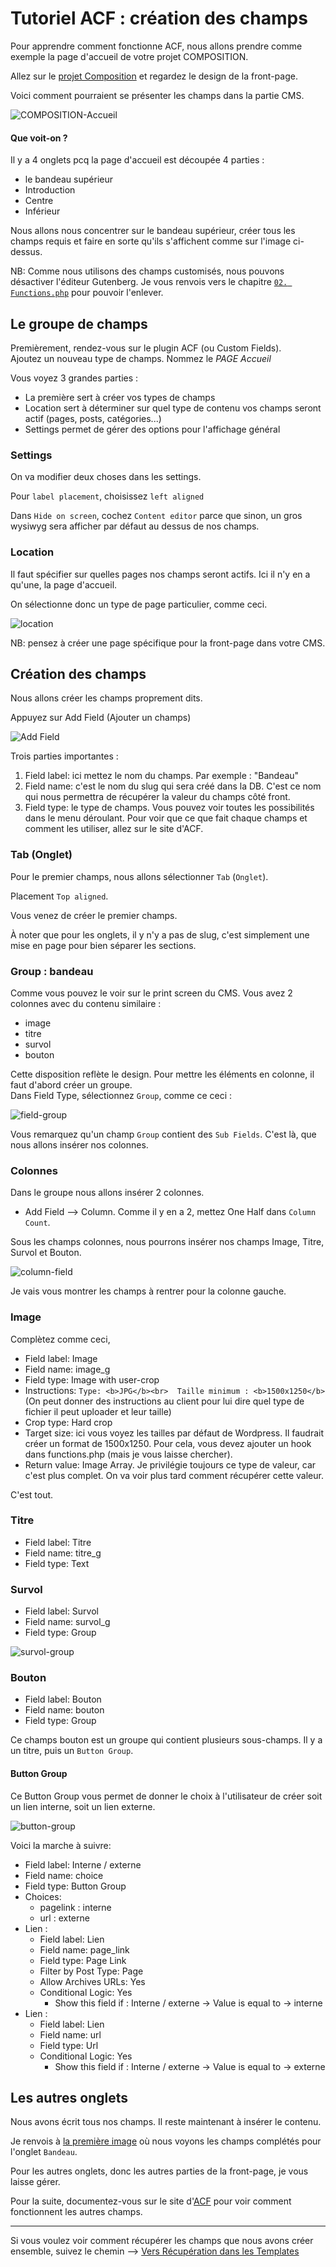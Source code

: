 # Tutoriel ACF : création des champs 
<a href="" name="top"></a>

Pour apprendre comment fonctionne ACF, nous allons prendre comme exemple la page d'accueil de votre projet COMPOSITION.

Allez sur le [projet Composition](../../projet) et regardez le design de la front-page. 

Voici comment pourraient se présenter les champs dans la partie CMS. 

![COMPOSITION-Accueil](images/acf-accueil.jpg)

#### Que voit-on ? 

Il y a 4 onglets pcq la page d'accueil est découpée 4 parties : 
- le bandeau supérieur
- Introduction
- Centre
- Inférieur

Nous allons nous concentrer sur le bandeau supérieur, créer tous les champs requis et faire en sorte qu'ils s'affichent comme sur l'image ci-dessus. 

NB: Comme nous utilisons des champs customisés, nous pouvons désactiver l'éditeur Gutenberg. Je vous renvois vers le chapitre [`02. Functions.php`](../02.Functions.md) pour pouvoir l'enlever.

## Le groupe de champs

Premièrement, rendez-vous sur le plugin ACF (ou Custom Fields).  
Ajoutez un nouveau type de champs. Nommez le *PAGE Accueil*

Vous voyez 3 grandes parties : 
- La première sert à créer vos types de champs
- Location sert à déterminer sur quel type de contenu vos champs seront actif (pages, posts, catégories...)
- Settings permet de gérer des options pour l'affichage général

### Settings

On va modifier deux choses dans les settings.  

Pour `label placement`, choisissez `left aligned`

Dans `Hide on screen`, cochez `Content editor` parce que sinon, un gros wysiwyg sera afficher par défaut au dessus de nos champs.  


### Location 

Il faut spécifier sur quelles pages nos champs seront actifs. Ici il n'y en a qu'une, la page d'accueil. 

On sélectionne donc un type de page particulier, comme ceci. 

![location](images/location.png)

NB: pensez à créer une page spécifique pour la front-page dans votre CMS. 


## Création des champs

Nous allons créer les champs proprement dits. 

Appuyez sur Add Field (Ajouter un champs)

![Add Field](images/addfield.png)

Trois parties importantes :
1. Field label: ici mettez le nom du champs. Par exemple : "Bandeau"
2. Field name: c'est le nom du slug qui sera créé dans la DB. C'est ce nom qui nous permettra de récupérer la valeur du champs côté front. 
3. Field type: le type de champs. Vous pouvez voir toutes les possibilités dans le menu déroulant. Pour voir que ce que fait chaque champs et comment les utiliser, allez sur le site d'ACF. 

### Tab (Onglet)

Pour le premier champs, nous allons sélectionner `Tab` (`Onglet`).

Placement `Top aligned`.

Vous venez de créer le premier champs. 

À noter que pour les onglets, il y n'y a pas de slug, c'est simplement une mise en page pour bien séparer les sections. 

### Group : bandeau

Comme vous pouvez le voir sur le print screen du CMS. Vous avez 2 colonnes avec du contenu similaire :
- image
- titre
- survol
- bouton

Cette disposition reflète le design. 
Pour mettre les éléments en colonne, il faut d'abord créer un groupe.  
Dans Field Type, sélectionnez `Group`, comme ce ceci :

![field-group](images/group-field.png)

Vous remarquez qu'un champ `Group` contient des `Sub Fields`. C'est là, que nous allons insérer nos colonnes. 

### Colonnes

Dans le groupe nous allons insérer 2 colonnes. 
+ Add Field --> Column. 
Comme il y en a 2, mettez One Half dans `Column Count`. 

Sous les champs colonnes, nous pourrons insérer nos champs Image, Titre, Survol et Bouton. 

![column-field](images/column-field.png)

 Je vais vous montrer les champs à rentrer pour la colonne gauche. 

### Image

Complètez comme ceci,

- Field label: Image
- Field name: image_g
- Field type: Image with user-crop
- Instructions: `Type: <b>JPG</b><br>  Taille minimum : <b>1500x1250</b>` (On peut donner des instructions au client pour lui dire quel type de fichier il peut uploader et leur taille)
- Crop type: Hard crop
- Target size: ici vous voyez les tailles par défaut de Wordpress. Il faudrait créer un format de 1500x1250. Pour cela, vous devez ajouter un hook dans functions.php (mais je vous laisse chercher). 
- Return value: Image Array. Je privilégie toujours ce type de valeur, car c'est plus complet. On va voir plus tard comment récupérer cette valeur. 

C'est tout. 

### Titre

- Field label: Titre
- Field name: titre_g
- Field type: Text

### Survol

- Field label: Survol 
- Field name: survol_g
- Field type: Group

![survol-group](images/group-survol.png)

### Bouton

- Field label: Bouton
- Field name: bouton
- Field type: Group

Ce champs bouton est un groupe qui contient plusieurs sous-champs. 
Il y a un titre, puis un `Button Group`. 

#### Button Group

Ce Button Group vous permet de donner le choix à l'utilisateur de créer soit un lien interne, soit un lien externe.  

![button-group](images/button-group.png)

Voici la marche à suivre: 
   - Field label: Interne / externe
   - Field name: choice
   - Field type: Button Group
   - Choices: 
     - pagelink : interne
     - url : externe
  - Lien :
    - Field label: Lien
    - Field name: page_link
    - Field type: Page Link
    - Filter by Post Type: Page
    - Allow Archives URLs: Yes
    - Conditional Logic: Yes
      - Show this field if : Interne / externe -> Value is equal to -> interne  
  - Lien :
    - Field label: Lien
    - Field name: url
    - Field type: Url
    - Conditional Logic: Yes
      - Show this field if : Interne / externe -> Value is equal to -> externe


## Les autres onglets

Nous avons écrit tous nos champs. Il reste maintenant à insérer le contenu. 

Je renvois à [la première image](#top) où nous voyons les champs complétés pour l'onglet `Bandeau`. 

Pour les autres onglets, donc les autres parties de la front-page, je vous laisse gérer. 

Pour la suite, documentez-vous sur le site d'[ACF](https://www.advancedcustomfields.com/resources/repeater/) pour voir comment fonctionnent les autres champs. 

___

Si vous voulez voir comment récupérer les champs que nous avons créer ensemble, suivez le chemin --> [Vers Récupération dans les Templates](tutoriel2.md)
